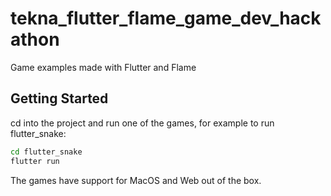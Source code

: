 # tekna_flutter_flame_game_dev_hackathon

Game examples made with Flutter and Flame

## Getting Started

cd into the project and run one of the games, for example to run flutter_snake:

```bash
cd flutter_snake
flutter run
```

The games have support for MacOS and Web out of the box.
